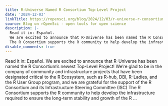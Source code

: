 ```yaml
---
title: R-Universe Named R Consortium Top-Level Project
date: '2024-12-03'
linkTitle: https://ropensci.org/blog/2024/12/03/r-universe-r-consortium-tlp/
source: Blog on rOpenSci - open tools for open science
description: |-
  Read it in: Español.
  We are excited to announce that R-Universe has been named the R Consortium&rsquo;s newest Top-Level Project! We&rsquo;re glad to be in the company of community and infrastructure projects that have been designated critical to the R Ecosystem, such as R-hub, DBI, R-Ladies, and the R User Group program, and we are grateful for the support of the R Consortium and its Infrastructure Steering Committee (ISC)
  The R Consortium supports the R community to help develop the infrastructure required to ensure the long-term stability and growth of the R ...
disable_comments: true
---
```

Read it in: Español.
We are excited to announce that R-Universe has been named the R Consortium&rsquo;s newest Top-Level Project! We&rsquo;re glad to be in the company of community and infrastructure projects that have been designated critical to the R Ecosystem, such as R-hub, DBI, R-Ladies, and the R User Group program, and we are grateful for the support of the R Consortium and its Infrastructure Steering Committee (ISC)
The R Consortium supports the R community to help develop the infrastructure required to ensure the long-term stability and growth of the R ...